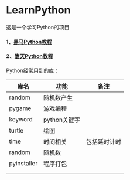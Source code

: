 # LearnPython
这是一个学习Python的项目

#### 1、[黑马Python教程](./1黑马Python教程/README.md)


#### 2、[嵩天Python教程](./2嵩天Python教程/README.md)

Python经常用到的库：

| 库名    | 功能         | 备注 |
| ------- | ------------ | ---- |
| random  | 随机数产生   |      |
| pygame  | 游戏编程     |      |
| keyword | python关键字 |      |
| turtle | 绘图 |      |
| time | 时间相关 | 包括延时计时 |
| random | 随机数 |      |
| pyinstaller | 程序打包 |      |
|  |  |      |
|  |              |      |

